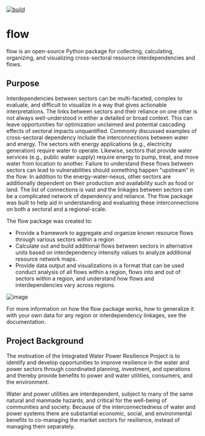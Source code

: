 [![build](https://github.com/kmongird/flow/actions/workflows/build.yml/badge.svg)](https://github.com/kmongird/flow/actions/workflows/build.yml)

# flow

flow is an open-source Python package for collecting, calculating, organizing, and visualizing cross-sectoral 
resource interdependencies and flows.

## Purpose
Interdependencies between sectors can be multi-faceted, complex to evaluate, and difficult to visualize in a way
that gives actionable interpretations. The links between sectors and their reliance on one other is not always
well-understood in either a detailed or broad context. This can leave opportunities for optimization unclaimed and 
potential cascading effects of sectoral impacts unquantified. Commonly discussed examples of cross-sectoral dependency 
include the interconnections between water and energy. The sectors with energy applications (e.g., electricity 
generation) require water to operate. Likewise, sectors that provide water services (e.g., public water supply) require
energy to pump, treat, and move water from location to another. Failure to understand these flows between sectors can 
lead to vulnerabilities should something happen "upstream" in the flow. In addition to the energy-water-nexus, other 
sectors are additionally dependent on their production and availability such as food or land. The list of connections 
is vast and the linkages between sectors can be a complicated network of dependency and reliance. The flow package was 
built to help aid in understanding and evaluating these interconnections on both a sectoral and a regional-scale.

The flow package was created to:

* Provide a framework to aggregate and organize known resource flows through various sectors within a region
* Calculate out and build additional flows between sectors in alternative units based on interdependency 
intensity values to analyze additional resource network maps.
* Provide data output and visualizations in a format that can be used conduct analysis of all flows within a region,
flows into and out of sectors within a region, and understand how flows and interdependencies vary across regions.

![image](https://user-images.githubusercontent.com/74064300/135877886-91cac5ec-614a-4fee-b9d2-3561bb69d62c.png)

For more information on how the flow package works, how to generalize it with your own data for any region or
interdependency linkages, see the documentation.

## Project Background

The motivation of the Integrated Water Power Resilience Project is to identify and develop opportunities to 
improve resilience in the water and power sectors through coordinated planning, investment, and operations 
and thereby provide benefits to power and water utilities, consumers, and the environment. 

Water and power utilities are interdependent, subject to many of the same natural and manmade hazards, and 
critical for the well-being of communities and society. Because of the interconnectedness of water and power 
systems there are substantial economic, social, and environmental benefits to co-managing the market sectors 
for resilience, instead of managing them separately.
